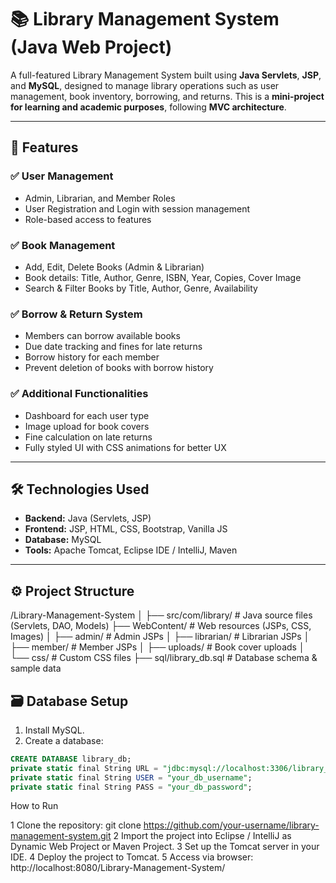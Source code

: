 # 📚 Library Management System (Java Web Project)

A full-featured Library Management System built using **Java Servlets**, **JSP**, and **MySQL**, designed to manage library operations such as user management, book inventory, borrowing, and returns. This is a **mini-project for learning and academic purposes**, following **MVC architecture**.

---

## 🚀 Features

### ✅ User Management
- Admin, Librarian, and Member Roles
- User Registration and Login with session management
- Role-based access to features

### ✅ Book Management
- Add, Edit, Delete Books (Admin & Librarian)
- Book details: Title, Author, Genre, ISBN, Year, Copies, Cover Image
- Search & Filter Books by Title, Author, Genre, Availability

### ✅ Borrow & Return System
- Members can borrow available books
- Due date tracking and fines for late returns
- Borrow history for each member
- Prevent deletion of books with borrow history

### ✅ Additional Functionalities
- Dashboard for each user type
- Image upload for book covers
- Fine calculation on late returns
- Fully styled UI with CSS animations for better UX

---

## 🛠️ Technologies Used
- **Backend:** Java (Servlets, JSP)
- **Frontend:** JSP, HTML, CSS, Bootstrap, Vanilla JS
- **Database:** MySQL
- **Tools:** Apache Tomcat, Eclipse IDE / IntelliJ, Maven

---

## ⚙️ Project Structure
/Library-Management-System
│
├── src/com/library/ # Java source files (Servlets, DAO, Models)
├── WebContent/ # Web resources (JSPs, CSS, Images)
│ ├── admin/ # Admin JSPs
│ ├── librarian/ # Librarian JSPs
│ ├── member/ # Member JSPs
│ ├── uploads/ # Book cover uploads
│ └── css/ # Custom CSS files
├── sql/library_db.sql # Database schema & sample data

## 🗃️ Database Setup

1. Install MySQL.
2. Create a database:

```sql
CREATE DATABASE library_db;
private static final String URL = "jdbc:mysql://localhost:3306/library_db";
private static final String USER = "your_db_username";
private static final String PASS = "your_db_password";
```
How to Run

   1 Clone the repository:
       git clone https://github.com/your-username/library-management-system.git
   2 Import the project into Eclipse / IntelliJ as Dynamic Web Project or Maven Project.
   3 Set up the Tomcat server in your IDE.
   4 Deploy the project to Tomcat.
   5 Access via browser:
       http://localhost:8080/Library-Management-System/


